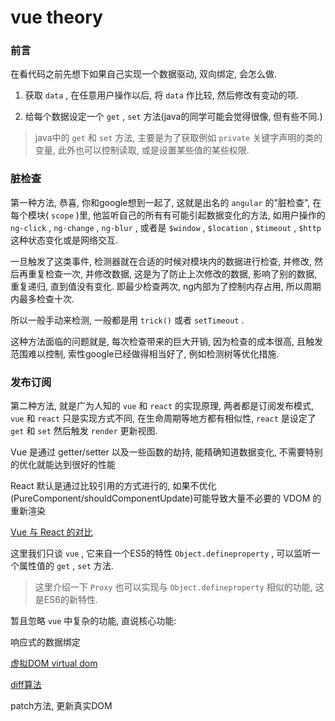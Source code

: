 <!--
Created: Mon Aug 26 2019 15:19:30 GMT+0800 (China Standard Time)
Modified: Wed Sep 25 2019 19:30:41 GMT+0800 (China Standard Time)
-->
# vue theory

### 前言

在看代码之前先想下如果自己实现一个数据驱动, 双向绑定, 会怎么做.

1. 获取 `data` , 在任意用户操作以后, 将 `data` 作比较, 然后修改有变动的项.

2. 给每个数据设定一个 `get` , `set` 方法(java的同学可能会觉得很像, 但有些不同.)

> java中的 `get` 和 `set` 方法, 主要是为了获取例如 `private` 关键字声明的类的变量, 此外也可以控制读取, 或是设置某些值的某些权限.

### 脏检查

第一种方法, 恭喜, 你和google想到一起了, 这就是出名的 `angular` 的"脏检查", 在每个模块( `scope` )里, 他监听自己的所有有可能引起数据变化的方法, 如用户操作的 `ng-click` , `ng-change` , `ng-blur` , 或者是 `$window` , `$location` , `$timeout` , `$http` 这种状态变化或是网络交互.

一旦触发了这类事件, 检测器就在合适的时候对模块内的数据进行检查, 并修改, 然后再重复检查一次, 并修改数据, 这是为了防止上次修改的数据, 影响了别的数据, 重复递归, 直到值没有变化. 即最少检查两次, ng内部为了控制内存占用, 所以周期内最多检查十次.

所以一般手动来检测, 一般都是用 `trick()` 或者 `setTimeout` .

这种方法面临的问题就是, 每次检查带来的巨大开销, 因为检查的成本很高, 且触发范围难以控制, 索性google已经做得相当好了, 例如检测树等优化措施.

### 发布订阅

第二种方法, 就是广为人知的 `vue` 和 `react` 的实现原理, 两者都是订阅发布模式, `vue` 和 `react` 只是实现方式不同, 在生命周期等地方都有相似性, `react` 是设定了 `get` 和 `set` 然后触发 `render` 更新视图.

Vue 是通过 getter/setter 以及一些函数的劫持, 能精确知道数据变化, 不需要特别的优化就能达到很好的性能

React 默认是通过比较引用的方式进行的, 如果不优化(PureComponent/shouldComponentUpdate)可能导致大量不必要的 VDOM 的重新渲染

[Vue 与 React 的对比](https://www.kancloud.cn/chenmk/web-knowledges/1201810)

这里我们只谈 `vue` , 它来自一个ES5的特性 `Object.defineproperty` , 可以监听一个属性值的 `get` , ` set ` 方法.

> 这里介绍一下 `Proxy` 也可以实现与 `Object.defineproperty` 相似的功能, 这是ES6的新特性.

暂且忽略 `vue` 中复杂的功能, 直说核心功能: 

响应式的数据绑定

[虚拟DOM virtual dom](../FrontEnd/201802270virtual-dom-and-diff-algorithm+Vue.md)

[diff算法](../FrontEnd/201802270virtual-dom-and-diff-algorithm+Vue.md)

patch方法, 更新真实DOM

 

